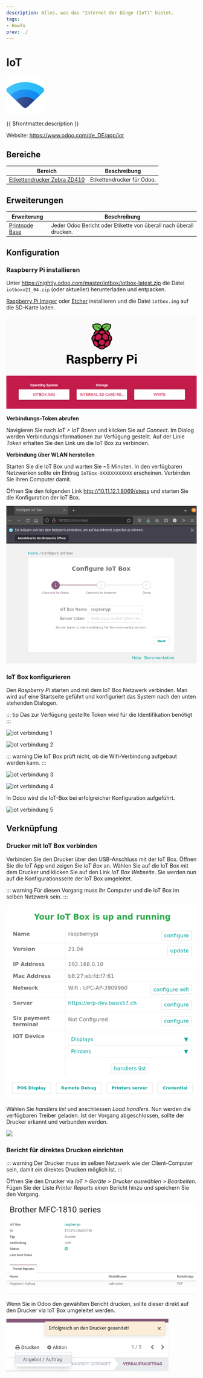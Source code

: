 ```yaml
---
description: Alles, was das "Internet der Dinge (IoT)" bietet.
tags:
- HowTo
prev: ./
---
```

# IoT
![icons_odoo_iot](assets/icons_odoo_iot.png)

{{ $frontmatter.description }}

Website: <https://www.odoo.com/de_DE/app/iot>

## Bereiche

| Bereich                                                         | Beschreibung               |
| --------------------------------------------------------------- | -------------------------- |
| [Etikettendrucker Zebra ZD410](Etikettendrucker%20Zebra%20ZD410.md) | Etikettendrucker für Odoo. |

## Erweiterungen

| Erweiterung                               | Beschreibung                                                       |
| ----------------------------------------- | ------------------------------------------------------------------ |
| [Printnode Base](Printnode%20Base.md) | Jeder Odoo Bericht oder Etikette von überall nach überall drucken. |

## Konfiguration

### Raspberry Pi installieren

Unter <https://nightly.odoo.com/master/iotbox/iotbox-latest.zip> die Datei `iotboxv21_04.zip` (oder aktueller) herunterladen und entpacken.

[Raspberry Pi Imager](https://www.raspberrypi.org/software/) oder [Etcher](https://www.balena.io/etcher/) installieren und die Datei `iotbox.img` auf die SD-Karte laden.

![](assets/IoT%20Raspberry%20Pi%20Image.png)
 
**Verbindungs-Token abrufen**

Navigieren Sie nach *IoT > IoT Boxen* und klicken Sie auf *Connect*. Im Dialog werden Verbindungsinformationen zur Verfügung gestellt. Auf der Linie *Token* erhalten Sie den Link um die IoT Box zu verbinden.
 
**Verbindung über WLAN herstellen**
 
Starten Sie die IoT Box und warten Sie ~5 Minuten. In den verfügbaren Netzwerken sollte ein Eintrag `IoTBox-XXXXXXXXXXXX` erscheinen. Verbinden Sie ihren Computer damit.
 
Öffnen Sie den folgenden Link <http://10.11.12.1:8069/steps> und starten Sie die Konfiguration der IoT Box.
 
![](assets/IoT%20Wifi%20Verbindung.png)

### IoT Box konfigurieren

Den *Raspberry Pi* starten und mit dem IoT Box Netzwerk verbinden. Man wird auf eine Startseite geführt und konfiguriert das System nach den unten stehenden Dialogen.

::: tip
Das zur Verfügung gestellte Token wird für die Identifikation benötigt
:::

![iot verbindung 1](assets/iot%20verbindung%201.png)

![iot verbindung 2](assets/iot%20verbindung%202.png)

::: warning
Die IoT Box prüft nicht, ob die Wifi-Verbindung aufgebaut werden kann.
:::

![iot verbindung 3](assets/iot%20verbindung%203.png)

![iot verbindung 4](assets/iot%20verbindung%204.png)

In Odoo wird die IoT-Box bei erfolgreicher Konfiguration aufgeführt.

![iot verbindung 5](assets/iot%20verbindung%205.png)

## Verknüpfung

### Drucker mit IoT Box verbinden

Verbinden Sie den Drucker über den USB-Anschluss mit der IoT Box. Öffnen Sie die *IoT* App und zeigen Sie *IoT Box* an. Wählen Sie auf die IoT Box mit dem Drucker und klicken Sie auf den Link *IoT Box Webseite*. Sie werden nun auf die Konfigurationsseite der IoT Box umgeleitet.

::: warning
Für diesen Vorgang muss ihr Computer und die IoT Box im selben Netzwerk sein.
:::

![](assets/IoT%20Box%20Konfigurationsseite.png)

Wählen Sie *handlers list* und anschliessen *Load handlers*. Nun werden die verfügbaren Treiber geladen. Ist der Vorgang abgeschlossen, sollte der Drucker erkannt und verbunden werden.

![](assets/IoT%20Gerät%20Drucker.png)

### Bericht für direktes Drucken einrichten

::: warning
Der Drucker muss im selben Netzwerk wie der Client-Computer sein, damit ein direktes Drucken möglich ist.
:::

Öffnen Sie den Drucker via *IoT > Geräte > Drucker auswählen > Bearbeiten*. Fügen Sie der Liste *Printer Reports* einen Bericht hinzu und speichern Sie den Vorgang.

![](assets/IoT%20Printer%20Reports.png)

Wenn Sie in Odoo den gewählten Bericht drucken, sollte dieser direkt auf den Drucker via IoT Box umgeleitet werden.

![](assets/IoT%20Erfolgreich%20gesendet.png)